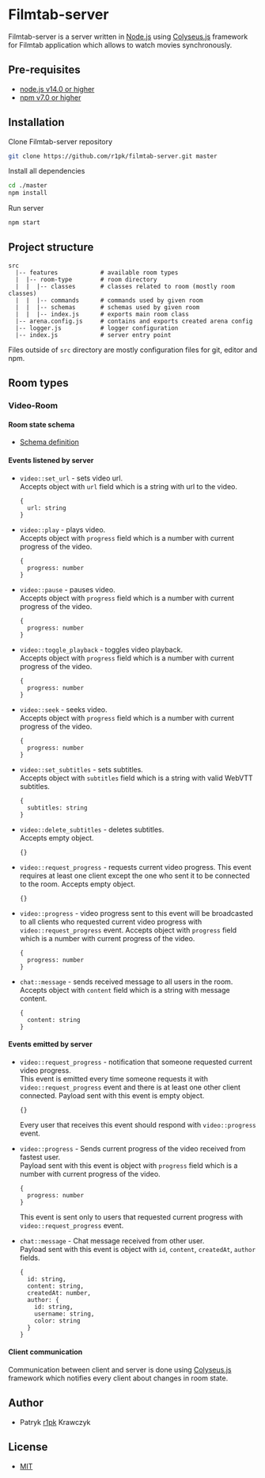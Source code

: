 # Filmtab-server

Filmtab-server is a server written in [Node.js](https://nodejs.org/en/) using [Colyseus.js](https://www.colyseus.io/) framework for Filmtab application which allows to watch movies synchronously.

## Pre-requisites

- [node.js v14.0 or higher](https://nodejs.org/en/)
- [npm v7.0 or higher](https://nodejs.org/en/download/)

## Installation

Clone Filmtab-server repository

```bash
git clone https://github.com/r1pk/filmtab-server.git master
```

Install all dependencies

```bash
cd ./master
npm install
```

Run server

```bash
npm start
```

## Project structure

```
src
  |-- features            # available room types
  |  |-- room-type        # room directory
  |  |  |-- classes       # classes related to room (mostly room classes)
  |  |  |-- commands      # commands used by given room
  |  |  |-- schemas       # schemas used by given room
  |  |  |-- index.js      # exports main room class
  |-- arena.config.js     # contains and exports created arena config
  |-- logger.js           # logger configuration
  |-- index.js            # server entry point

```

Files outside of `src` directory are mostly configuration files for git, editor and npm.

## Room types

### Video-Room

#### Room state schema

- [Schema definition](./src/features/video-room/schemas/RoomState.js)

#### Events listened by server

- `video::set_url` - sets video url.  
  Accepts object with `url` field which is a string with url to the video.

  ```
  {
    url: string
  }
  ```

- `video::play` - plays video.  
  Accepts object with `progress` field which is a number with current progress of the video.

  ```
  {
    progress: number
  }
  ```

- `video::pause` - pauses video.  
  Accepts object with `progress` field which is a number with current progress of the video.

  ```
  {
    progress: number
  }
  ```

- `video::toggle_playback` - toggles video playback.  
  Accepts object with `progress` field which is a number with current progress of the video.

  ```
  {
    progress: number
  }
  ```

- `video::seek` - seeks video.  
  Accepts object with `progress` field which is a number with current progress of the video.

  ```
  {
    progress: number
  }
  ```

- `video::set_subtitles` - sets subtitles.  
  Accepts object with `subtitles` field which is a string with valid WebVTT subtitles.

  ```
  {
    subtitles: string
  }
  ```

- `video::delete_subtitles` - deletes subtitles.  
  Accepts empty object.

  ```
  {}
  ```

- `video::request_progress` - requests current video progress. This event requires at least one client except the one who sent it to be connected to the room.
  Accepts empty object.

  ```
  {}
  ```

- `video::progress` - video progress sent to this event will be broadcasted to all clients who requested current video progress with `video::request_progress` event.
  Accepts object with `progress` field which is a number with current progress of the video.

  ```
  {
    progress: number
  }
  ```

- `chat::message` - sends received message to all users in the room.  
  Accepts object with `content` field which is a string with message content.

  ```
  {
    content: string
  }
  ```

#### Events emitted by server

- `video::request_progress` - notification that someone requested current video progress.  
  This event is emitted every time someone requests it with `video::request_progress` event and there is at least one other client connected.
  Payload sent with this event is empty object.

  ```
  {}
  ```

  Every user that receives this event should respond with `video::progress` event.

- `video::progress` - Sends current progress of the video received from fastest user.  
  Payload sent with this event is object with `progress` field which is a number with current progress of the video.

  ```
  {
    progress: number
  }
  ```

  This event is sent only to users that requested current progress with `video::request_progress` event.

- `chat::message` - Chat message received from other user.  
  Payload sent with this event is object with `id`, `content`, `createdAt`, `author` fields.

  ```
  {
    id: string,
    content: string,
    createdAt: number,
    author: {
      id: string,
      username: string,
      color: string
    }
  }
  ```

#### Client communication

Communication between client and server is done using [Colyseus.js](https://www.colyseus.io/) framework which notifies every client about changes in room state.

## Author

- Patryk [r1pk](https://github.com/r1pk) Krawczyk

## License

- [MIT](https://choosealicense.com/licenses/mit/)
